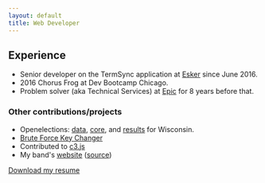 ```yaml
---
layout: default
title: Web Developer
---
```

## Experience

* Senior developer on the TermSync application at [Esker](www.esker.com) since June 2016.
* 2016 Chorus Frog at Dev Bootcamp Chicago.
* Problem solver (aka Technical Services) at [Epic](www.epic.com) for 8 years before that.

### Other contributions/projects

* Openelections: [data](https://github.com/openelections/openelections-data-wi), [core](https://github.com/openelections/openelections-core), and [results](https://github.com/openelections/openelections-results-wi) for Wisconsin.
* [Brute Force Key Changer](https://github.com/nbdavies/Brute-Force-Key-Changer)
* Contributed to [c3.js](https://github.com/c3js/c3/commits?author=nbdavies)
* My band's [website](www.gentlebrontosaurus.com) ([source](https://github.com/nbdavies/gentle-bronto-redesign))

[Download my resume](ndavies-resume.pdf)
